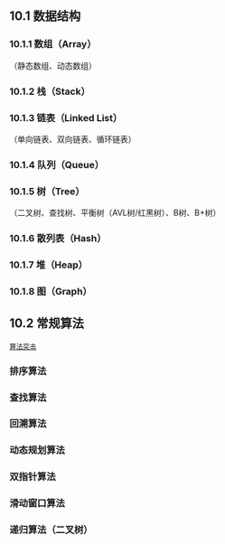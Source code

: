 ## 10.1 数据结构

### 10.1.1 数组（Array）

（静态数组、动态数组）

### 10.1.2 栈（Stack）

### 10.1.3 链表（Linked List）

（单向链表、双向链表、循环链表）

### 10.1.4 队列（Queue）

### 10.1.5 树（Tree）

（二叉树、查找树、平衡树（AVL树/红黑树）、B树、B+树）


### 10.1.6 散列表（Hash）

### 10.1.7 堆（Heap）


### 10.1.8 图（Graph）



## 10.2 常规算法

 [`算法突击`](https://mp.weixin.qq.com/s/SZoTG4DFfhQgc4LbhwyjKw)

### 排序算法



### 查找算法



### 回溯算法



### 动态规划算法



### 双指针算法



### 滑动窗口算法



### 递归算法（二叉树）

